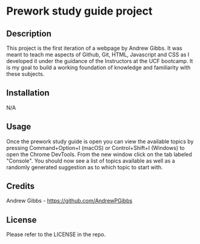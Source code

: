 # Prework study guide project

## Description

This project is the first iteration of a webpage by Andrew Gibbs. It was meant to teach me aspects of Github, Git, HTML, Javascript and CSS as I developed it under the guidance of the Instructors at the UCF bootcamp. It is my goal to build a working foundation of knowledge and familiarity with these subjects.


## Installation

N/A

## Usage


Once the prework study guide is open you can view the available topics by pressing Command+Option+I (macOS) or Control+Shift+I (Windows) to open the Chrome DevTools. From the new window click on the tab labeled "Console". You should now see a list of topics available as well as a randomly generated suggestion as to which topic to start with.



## Credits

Andrew Gibbs - https://github.com/AndrewPGibbs

## License

Please refer to the LICENSE in the repo.
